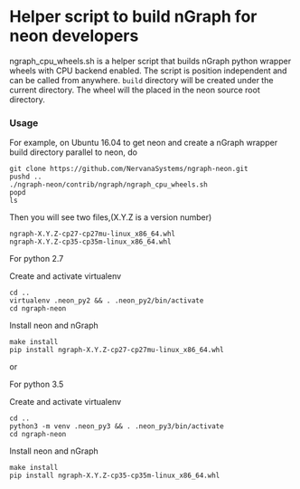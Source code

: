 # Helper script to build nGraph for neon developers


ngraph_cpu_wheels.sh is a helper script that builds nGraph python wrapper wheels with CPU backend enabled.
The script is position independent and can be called from anywhere.
`build` directory will be created under the current directory.
The wheel will the placed in the neon source root directory.

### Usage

For example, on Ubuntu 16.04 to get neon and create a nGraph wrapper build directory parallel to neon, do

```
git clone https://github.com/NervanaSystems/ngraph-neon.git
pushd ..
./ngraph-neon/contrib/ngraph/ngraph_cpu_wheels.sh
popd
ls
```

Then you will see two files,(X.Y.Z is a version number)
```
ngraph-X.Y.Z-cp27-cp27mu-linux_x86_64.whl
ngraph-X.Y.Z-cp35-cp35m-linux_x86_64.whl
```

For python 2.7

Create and activate virtualenv
```
cd ..
virtualenv .neon_py2 && . .neon_py2/bin/activate
cd ngraph-neon
```

Install neon and nGraph
```
make install
pip install ngraph-X.Y.Z-cp27-cp27mu-linux_x86_64.whl
```
or

For python 3.5

Create and activate virtualenv
```
cd ..
python3 -m venv .neon_py3 && . .neon_py3/bin/activate
cd ngraph-neon
```

Install neon and nGraph
```
make install
pip install ngraph-X.Y.Z-cp35-cp35m-linux_x86_64.whl
```
